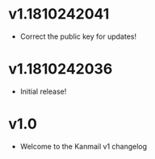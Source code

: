 # v1.1810242041

+ Correct the public key for updates!

# v1.1810242036

+ Initial release!

# v1.0

+ Welcome to the Kanmail v1 changelog
